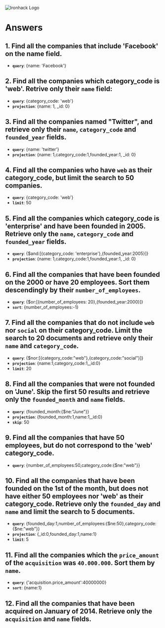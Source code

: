 ![Ironhack Logo](https://i.imgur.com/1QgrNNw.png)

# Answers 

## 1. Find all the companies that include 'Facebook' on the **name** field.

 - **`query`**: {name: 'Facebook'}
 
 ## 2. Find all the companies which **category_code** is 'web'. Retrive only their `name` field:

 - **`query`**: {category_code: 'web'}
 - **`projection`**: {name: 1, _id: 0}

## 3. Find all the companies named "Twitter", and retrieve only their `name`, `category_code` and `founded_year` fields.

 - **`query`**: {name: 'twitter'}
 - **`projection`**: {name: 1,category_code:1,founded_year:1, _id: 0}

## 4. Find all the companies who have `web` as their **category_code**, but limit the search to 50 companies.

 - **`query`**: {category_code: 'web'}
 - **`limit`**: 50

## 5. Find all the companies which **category_code** is 'enterprise' and have been founded in 2005. Retrieve only the `name`, `category_code` and `founded_year` fields.

 - **`query`**: {$and:[{category_code: 'enterprise'},{founded_year:2005}]}
  - **`projection`**: {name: 1,category_code:1,founded_year:1, _id: 0}

## 6. Find all the companies that have been **founded** on the 2000 or have 20 **employees**. Sort them descendingly by their `number_of_employees`.

 - **`query`**: {$or:[{number_of_employees: 20},{founded_year:2000}]}
  - **`sort`**: {number_of_employees:-1}

## 7. Find all the companies that do not include `web` nor `social` on their **category_code**. Limit the search to 20 documents and retrieve only their `name` and `category_code`.

 - **`query`**: {$nor:[{category_code:"web"},{category_code:"social"}]}
  - **`projection`**: {name:1,category_code:1,_id:0}
   - **`limit`**: 20

## 8. Find all the companies that were not **founded** on 'June'. Skip the first 50 results and retrieve only the `founded_month` and `name` fields.

 - **`query`**: {founded_month:{$ne:"June"}}
  - **`projection`**: {founded_month:1,name:1,_id:0}
  - **`skip`**: 50

## 9. Find all the companies that have 50 employees, but do not correspond to the 'web' **category_code**. 

 - **`query`**: {number_of_employees:50,category_code:{$ne:"web"}}

## 10. Find all the companies that have been founded on the 1st of the month, but does not have either 50 employees nor 'web' as their **category_code**. Retrieve only the `founded_day` and `name` and limit the search to 5 documents.

 - **`query`**: {founded_day:1,number_of_employees:{$ne:50},category_code:{$ne:"web"}}
 - **`projection`**: {_id:0,founded_day:1,name:1}
 - **`limit`**: 5

## 11. Find all the companies which the `price_amount` of the `acquisition` was **`40.000.000`**. Sort them by `name`.

 - **`query`**: {'acquisition.price_amount':40000000}
 - **`sort`**: {name:1}

## 12. Find all the companies that have been acquired on January of 2014. Retrieve only the `acquisition` and `name` fields.